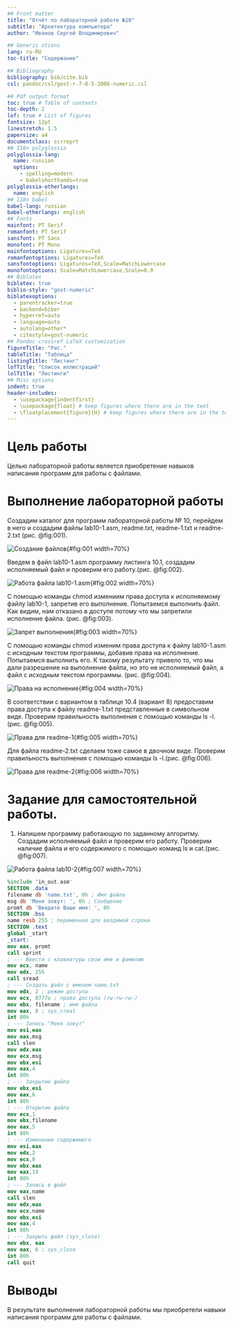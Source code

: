 ```yaml
---
## Front matter
title: "Отчёт по лабораторной работе №10"
subtitle: "Архитектура компьютера"
author: "Иванов Сергей Владимирович"

## Generic otions
lang: ru-RU
toc-title: "Содержание"

## Bibliography
bibliography: bib/cite.bib
csl: pandoc/csl/gost-r-7-0-5-2008-numeric.csl

## Pdf output format
toc: true # Table of contents
toc-depth: 2
lof: true # List of figures
fontsize: 12pt
linestretch: 1.5
papersize: a4
documentclass: scrreprt
## I18n polyglossia
polyglossia-lang:
  name: russian
  options:
	- spelling=modern
	- babelshorthands=true
polyglossia-otherlangs:
  name: english
## I18n babel
babel-lang: russian
babel-otherlangs: english
## Fonts
mainfont: PT Serif
romanfont: PT Serif
sansfont: PT Sans
monofont: PT Mono
mainfontoptions: Ligatures=TeX
romanfontoptions: Ligatures=TeX
sansfontoptions: Ligatures=TeX,Scale=MatchLowercase
monofontoptions: Scale=MatchLowercase,Scale=0.9
## Biblatex
biblatex: true
biblio-style: "gost-numeric"
biblatexoptions:
  - parentracker=true
  - backend=biber
  - hyperref=auto
  - language=auto
  - autolang=other*
  - citestyle=gost-numeric
## Pandoc-crossref LaTeX customization
figureTitle: "Рис."
tableTitle: "Таблица"
listingTitle: "Листинг"
lofTitle: "Список иллюстраций"
lolTitle: "Листинги"
## Misc options
indent: true
header-includes:
  - \usepackage{indentfirst}
  - \usepackage{float} # keep figures where there are in the text
  - \floatplacement{figure}{H} # keep figures where there are in the text
---
```


# Цель работы

Целью лабораторной работы является приобретение навыков написания программ для работы с файлами.

# Выполнение лабораторной работы

Создадим каталог для программ лабораторной работы № 10, перейдем в него и создадим файлы lab10-1.asm, readme.txt, readme-1.txt и readme-2.txt (рис. @fig:001).

![Создание файлов](image/1.jpeg){#fig:001 width=70%}

Введем в файл lab10-1.asm программу листинга 10.1, создадим исполняемый файл и проверим его работу.(рис. @fig:002).
 
![Работа файла lab10-1.asm](image/2.jpeg){#fig:002 width=70%}

С помощью команды chmod измениим права доступа к исполняемому файлу lab10-1, запретив его выполнение. Попытаемся выполнить файл. Как видим, нам отказано в доступе потому что мы запретили исполнение файла. (рис. @fig:003).

![Запрет выполнения](image/3.jpeg){#fig:003 width=70%}

С помощью команды chmod изменим права доступа к файлу lab10-1.asm с исходным текстом программы, добавив права на исполнение. Попытаемся выполнить его. К такому результату привело то, что мы дали разрешение на выполнение файла, но это не исполняемый файл, а файл с исходным текстом программы. (рис. @fig:004).

![Права на исполнение](image/4.jpeg){#fig:004 width=70%}

В соответствии с вариантом в таблице 10.4 (вариант 8) предоставим права доступа к файлу readme-1.txt представленные в символьном виде. Проверим правильность выполнения с помощью команды ls -l. (рис. @fig:005).

![Права для readme-1](image/5.jpeg){#fig:005 width=70%}

Для файла readme-2.txt сделаем тоже самое в двочном виде. Проверим правильность выполнения с помощью команды ls -l.(рис. @fig:006).
 
![Права для readme-2](image/6.jpeg){#fig:006 width=70%}

# Задание для самостоятельной работы.

1) Напишем программу работающую по заданному алгоритму. Создадим исполняемый файл и проверим его работу. Проверим наличие файла и его содержимого с помощью команд ls и cat.(рис. @fig:007).

![Работа файла lab10-2](image/7.jpeg){#fig:007 width=70%}

```nasm
%include 'in_out.asm'
SECTION .data
filename db 'name.txt', 0h ; Имя файла
msg db 'Меня зовут: ', 0h ; Сообщение
promt db 'Введите Ваше имя: ', 0h
SECTION .bss
name resb 255 ; переменная для вводимой строки
SECTION .text
global _start
_start:
mov eax, promt
call sprint
; --- Ввести с клавиатуры свои имя и фамилию
mov ecx, name
mov edx, 255
call sread
; --- Создать файл с именем name.txt
mov edx, 2 ; режим доступа
mov ecx, 0777o ; права доступа (rw-rw-rw-)
mov ebx, filename ; имя файла
mov eax, 8 ; sys_creat
int 80h
; --- Запись "Меня зовут"
mov esi,eax
mov eax,msg
call slen
mov edx,eax
mov ecx,msg
mov ebx,esi
mov eax,4
int 80h
; --- Закрытие файла
mov ebx,esi
mov eax,6
int 80h
; --- Открытие файла
mov ecx,1
mov ebx,filename
mov eax,5
int 80h
; --- Изменение содержимого
mov esi,eax
mov edx,2
mov ecx,0
mov ebx,eax
mov eax,19
int 80h
; --- Запись в файл
mov eax,name
call slen
mov edx,eax
mov ecx,name
mov ebx,esi
mov eax,4
int 80h
; --- Закрыть файл (sys_close)
mov ebx, eax
mov eax, 6 ; sys_close
int 80h
call quit
```
 
# Выводы

В результате выполнения лабораторной работы мы приобретели навыки написания программ для работы с файлами.
